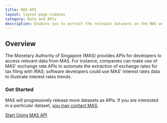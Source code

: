 ```yaml
---
title: MAS API
layout: layout-page-sidenav
category: Data and APIs
description: Enables you to extract the relevant datasets on the MAS website for your applications and systems in a seamless manner
---
```


## Overview

The Monetary Authority of Singapore (MAS) provides APIs for developers to access relevant data from MAS. For instance, companies can make use of MAS' exchange rate APIs to automate the extraction of exchange rates for tax filing with IRAS; software developers could use MAS' interest rates data to illustrate interest rates trends.

### Get Started

MAS will progressively release more datasets as APIs. If you are interested in a particular dataset, [you may contact MAS](https://www.mas.gov.sg/feedback/).

[Start Using MAS API](https://secure.mas.gov.sg/api/)
